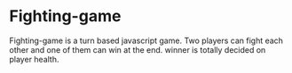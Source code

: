 # Fighting-game
Fighting-game is a turn based javascript game. Two players can fight each other and one of them can win at the end. winner is totally decided on player health.
